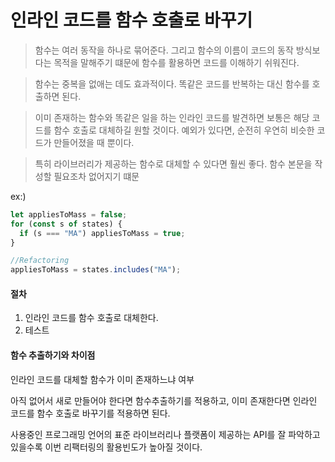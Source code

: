 # 인라인 코드를 함수 호출로 바꾸기

> 함수는 여러 동작을 하나로 묶어준다. 그리고 함수의 이름이 코드의 동작 방식보다는 목적을 말해주기 떄문에 함수를 활용하면 코드를 이해하기 쉬워진다.

> 함수는 중복을 없애는 데도 효과적이다. 똑같은 코드를 반복하는 대신 함수를 호출하면 된다.

> 이미 존재하는 함수와 똑같은 일을 하는 인라인 코드를 발견하면 보통은 해당 코드를 함수 호출로 대체하길 원할 것이다. 예외가 있다면, 순전히 우연히 비슷한 코드가 만들어졌을 때 뿐이다.

> 특히 라이브러리가 제공하는 함수로 대체할 수 있다면 훨씬 좋다. 함수 본문을 작성할 필요조차 없어지기 떄문

ex:)

```js
let appliesToMass = false;
for (const s of states) {
  if (s === "MA") appliesToMass = true;
}

//Refactoring
appliesToMass = states.includes("MA");
```

#### 절차

1. 인라인 코드를 함수 호출로 대체한다.
2. 테스트

#### 함수 추출하기와 차이점

인라인 코드를 대체할 함수가 이미 존재하느냐 여부

아직 없어서 새로 만들어야 한다면 함수추출하기를 적용하고, 이미 존재한다면 인라인 코드를 함수 호출로 바꾸기를 적용하면 된다.

사용중인 프로그래밍 언어의 표준 라이브러리나 플랫폼이 제공하는 API를 잘 파악하고 있을수록 이번 리팩터링의 활용빈도가 높아질 것이다.
